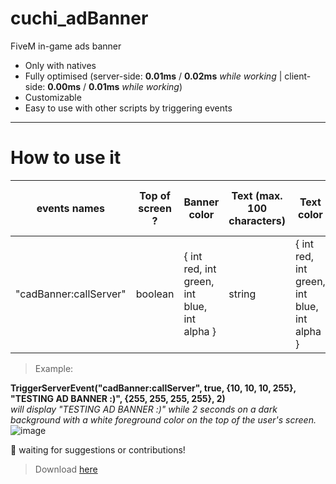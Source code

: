 # cuchi_adBanner
FiveM in-game ads banner

+ Only with natives
+ Fully optimised (server-side: **0.01ms** / **0.02ms** *while working* | client-side: **0.00ms** / **0.01ms** *while working*)
+ Customizable
+ Easy to use with other scripts by triggering events

---
# How to use it
| events names           | Top of screen ? | Banner color                                | Text (max. 100 characters) | Text color                                  | Display duration (in seconds) |
|------------------------|-----------------|---------------------------------------------|----------------------------|---------------------------------------------|-------------------------------|
| "cadBanner:callServer" | boolean         | { int red, int green, int blue, int alpha } | string                     | { int red, int green, int blue, int alpha } | integer                       |
> Example:</br>

**TriggerServerEvent("cadBanner:callServer", true, {10, 10, 10, 255}, "TESTING AD BANNER :)", {255, 255, 255, 255}, 2)**</br>
*will display "TESTING AD BANNER :)" while 2 seconds on a dark background with a white foreground color on the top of the user's screen.*
![image](https://user-images.githubusercontent.com/42467470/133144593-78b4188f-10c7-467b-8eb1-92e4b3cc93bc.png)


🎉 waiting for suggestions or contributions!
> Download [here](https://github.com/Cu-chi/cuchi_adBanner/releases/download/1.0.0/cuchi_adBanner.zip)
